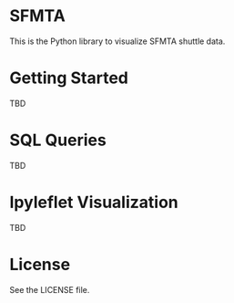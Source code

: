 SFMTA
=====

This is the Python library to visualize SFMTA shuttle data.

Getting Started
===============

TBD

SQL Queries
=====================

TBD

Ipyleflet Visualization
============================

TBD

License
=======
See the LICENSE file.
